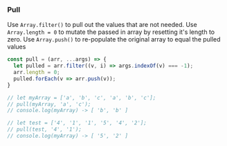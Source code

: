 ### Pull

Use `Array.filter()` to pull out the values that are not needed. 
Use `Array.length = 0` to mutate the passed in array by resetting it's length to zero.
Use `Array.push()` to re-populate the original array to equal the pulled values

```js
const pull = (arr, ...args) => {
  let pulled = arr.filter((v, i) => args.indexOf(v) === -1);
  arr.length = 0;
  pulled.forEach(v => arr.push(v));
}

// let myArray = ['a', 'b', 'c', 'a', 'b', 'c'];
// pull(myArray, 'a', 'c');
// console.log(myArray) -> [ 'b', 'b' ]

// let test = ['4', '1', '1', '5', '4', '2'];
// pull(test, '4', '1');
// console.log(myArray) -> [ '5', '2' ]
```
